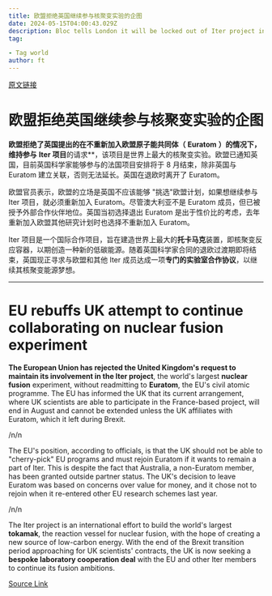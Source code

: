 ```yaml
---
title: 欧盟拒绝英国继续参与核聚变实验的企图
date: 2024-05-15T04:00:43.029Z
description: Bloc tells London it will be locked out of Iter project in France within months unless it rejoins civil atomic programme
tag: 

- Tag world
author: ft
---
```


[原文链接](https://ft.com/content/12cf843a-184d-4e50-8818-a57e12464276)

# 欧盟拒绝英国继续参与核聚变实验的企图

**欧盟拒绝了英国提出的在不重新加入欧盟原子能共同体（** **Euratom** **）的情况下，维持参与** **Iter 项目**的请求**，该项目是世界上最大的核聚变实验。欧盟已通知英国，目前英国科学家能够参与的法国项目安排将于 8 月结束，除非英国与 Euratom 建立关联，否则无法延长。英国在退欧时离开了 Euratom。

欧盟官员表示，欧盟的立场是英国不应该能够 "挑选"欧盟计划，如果想继续参与 Iter 项目，就必须重新加入 Euratom。尽管澳大利亚不是 Euratom 成员，但已被授予外部合作伙伴地位。英国当初选择退出 Euratom 是出于性价比的考虑，去年重新加入欧盟其他研究计划时也选择不重新加入 Euratom。

Iter 项目是一个国际合作项目，旨在建造世界上最大的**托卡马克**装置，即核聚变反应容器，以期创造一种新的低碳能源。随着英国科学家合同的退欧过渡期即将结束，英国现正寻求与欧盟和其他 Iter 成员达成一项**专门的实验室合作协议**，以继续其核聚变能源梦想。

---

# EU rebuffs UK attempt to continue collaborating on nuclear fusion experiment 

**The European Union has rejected the United Kingdom's request to maintain its involvement in the Iter project**, the world's largest **nuclear fusion** experiment, without readmitting to **Euratom**, the EU's civil atomic programme. The EU has informed the UK that its current arrangement, where UK scientists are able to participate in the France-based project, will end in August and cannot be extended unless the UK affiliates with Euratom, which it left during Brexit. 

/n/n

The EU's position, according to officials, is that the UK should not be able to "cherry-pick" EU programs and must rejoin Euratom if it wants to remain a part of Iter. This is despite the fact that Australia, a non-Euratom member, has been granted outside partner status. The UK's decision to leave Euratom was based on concerns over value for money, and it chose not to rejoin when it re-entered other EU research schemes last year. 

/n/n

The Iter project is an international effort to build the world's largest **tokamak**, the reaction vessel for nuclear fusion, with the hope of creating a new source of low-carbon energy. With the end of the Brexit transition period approaching for UK scientists' contracts, the UK is now seeking a **bespoke laboratory cooperation deal** with the EU and other Iter members to continue its fusion ambitions.

[Source Link](https://ft.com/content/12cf843a-184d-4e50-8818-a57e12464276)

